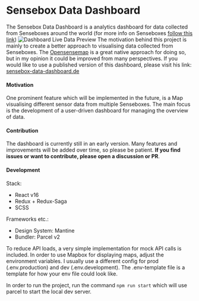 # Sensebox Data Dashboard
The Sensebox Data Dashboard is a analytics dashboard for data collected from Senseboxes around the world (for more info on Senseboxes [follow this link](https://sensebox.de/en/))
![Dashboard Live Data Preview](https://github.com/tworkool/sensebox.data.dashboard/blob/main/webapp/src/assets/content/dashboard-preview.jpg)
The motivation behind this project is mainly to create a better approach to visualising data collected from Senseboxes. The [Opensensemap](https://opensensemap.org/) is a great native approach for doing so, but in my opinion it could be improved from many perspectives.
If you would like to use a published version of this dashboard, please visit his link: [sensebox-data-dashboard.de](sensebox-data-dashboard.de)
#### Motivation
One prominent feature which will be implemented in the future, is a Map visualising different sensor data from multiple Senseboxes. The main focus is the development of a user-driven dashboard for managing the overview of data.

#### Contribution
The dashboard is currently still in an early version. Many features and improvements will be added over time, so please be patient. **If you find issues or want to contribute, please open a discussion or PR**.

#### Development
Stack:
* React v16
* Redux + Redux-Saga
* SCSS

Frameworks etc.:
* Design System: Mantine
* Bundler: Parcel v2

To reduce API loads, a very simple implementation for mock API calls is included.
In order to use Mapbox for displaying maps, adjust the environment variables. I usually use a different config for prod (.env.production) and dev (.env.development). The .env-template file is a template for how your env file could look like.

In order to run the project, run the command ```npm run start``` which will use parcel to start the local dev server.
